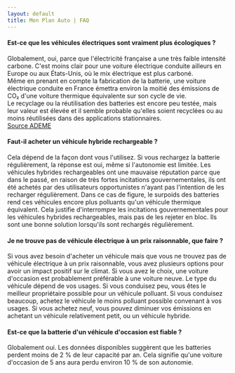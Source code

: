 ```yaml
---
layout: default
title: Mon Plan Auto | FAQ
---
```


<section class="my-4">
  <h4 class="text-lg font-semibold text-gray-900 mb-2">
    Est-ce que les véhicules électriques sont vraiment plus écologiques ?
  </h4>
  <p class="text-gray-800">
    Globalement, oui, parce que l'électricité française a une très faible intensité carbone.
    C'est moins clair pour une voiture électrique conduite ailleurs en Europe ou aux États-Unis,
    où le mix électrique est plus carboné.<br>
    Même en prenant en compte la fabrication de la batterie, une voiture électrique conduite en France
    émettra environ la moitié des émissions de CO₂ d'une voiture thermique 
équivalente sur son cycle de vie.<br>
Le recyclage ou la réutilisation des batteries est encore peu testée, mais 
leur valeur est élevée et il semble probable qu'elles soient recyclées ou 
au moins réutilisées dans des applications stationnaires.<br>
    <a href="https://www.ademe.fr/presse/communique-national/mondial-de-lautomobile-lademe-publie-son-avis-sur-le-vehicule-electrique-une-batterie-de-taille-raisonnable-assure-une-pertinence-climatique-et-economique/" target="_blank" rel="noopener noreferrer">Source ADEME</a>
  </p>
</section>

<section class="my-4">
  <h4 class="text-lg font-semibold text-gray-900 mb-2">
    Faut-il acheter un véhicule hybride rechargeable ?
  </h4>
  <p class="text-gray-800">
Cela dépend de la façon dont vous l'utilisez. Si vous rechargez la batterie 
régulièrement, la réponse est oui, même si l'autonomie est limitée. Les 
véhicules hybrides rechargeables ont une mauvaise réputation parce 
que dans le passé, en raison de très fortes incitations gouvernementales, ils 
ont été achetés par des utilisateurs opportunistes n'ayant pas
l'intention de les recharger régulièrement. Dans ce cas de figure, le 
surpoids des batteries rend ces véhicules encore plus polluants qu'un 
véhicule thermique équivalent. Cela justifie d'interrompre les 
incitations gouvernementales pour les véhicules hybrides rechargeables, 
mais pas de les rejeter en bloc. Ils sont une bonne solution lorsqu'ils 
sont rechargés régulièrement. 
</p>
</section>

<!-- 
<section class="my-4">
  <h4 class="text-lg font-semibold text-gray-900 mb-2">
    Quelle appli d'éco-conduite choisir ?
  </h4>
  <p class="text-gray-800 italic">
    À compléter selon vos recommandations spécifiques.
  </p>
</section>

<section class="my-4">
  <h4 class="text-lg font-semibold text-gray-900 mb-2">
    Quelle est la meilleure assurance au kilomètre ?
  </h4>
  <p class="text-gray-800 italic">
    À compléter selon vos recommandations spécifiques.
  </p>
</section>


<section class="my-4">
  <h4 class="text-lg font-semibold text-gray-900 mb-2">
    Est-ce que la batterie d'un véhicule électrique est recyclable ?
  </h4>
  <p class="text-gray-800 italic">
    À compléter selon vos recommandations spécifiques.
  </p>
</section>
-->

<section class="my-4">
  <h4 class="text-lg font-semibold text-gray-900 mb-2">
    Je ne trouve pas de véhicule électrique à un prix raisonnable, que faire ?
  </h4>
  <p class="text-gray-800">
Si vous avez besoin d'acheter un véhicule mais que vous ne trouvez pas de 
véhicule électrique à un prix raisonnable, vous avez plusieurs options pour 
avoir un impact positif sur le climat. Si vous avez le choix, une voiture 
d'occasion est probablement préférable à une voiture neuve. Le type du 
véhicule dépend de vos usages. Si vous conduisez peu, vous êtes le meilleur 
propriétaire possible pour un véhicule polluant. Si vous conduisez beaucoup,
achetez le véhicule le moins polluant possible convenant à vos usages. Si 
vous achetez neuf, vous pouvez diminuer vos émissions en achetant un 
véhicule relativement petit, ou un véhicule hybride.
</p>
</section>


<section class="my-4">
  <h4 class="text-lg font-semibold text-gray-900 mb-2">
    Est-ce que la batterie d'un véhicule d'occasion est fiable ?
  </h4>
  <p class="text-gray-800">
Globalement oui. Les données disponibles suggèrent que les batteries 
perdent moins de 2 % de leur capacité par an. Cela signifie qu'une voiture 
d'occasion de 5 ans aura perdu environ 10 % de son autonomie. 
</p>
</section>



